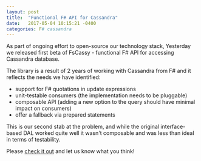 ```yaml
---
layout: post
title:  "Functional F# API for Cassandra"
date:   2017-05-04 10:15:21 -0400
categories: F# cassandra
---
```


As part of ongoing effort to open-source our technology stack, Yesterday we released first beta of FsCassy - functional F# API for accessing Cassandra database.

The library is a result of 2 years of working with Cassandra from F&#35; and it reflects the needs we have identified:

- support for F&#35; quotations in update expressions
- unit-testable consumers (the implementation needs to be pluggable)
- composable API (adding a new option to the query should have minimal impact on consumers)
- offer a fallback via prepared statements

This is our second stab at the problem, and while the original interface-based DAL worked quite well it wasn't composable and was less than ideal in terms of testability.

Please [check it out](https://prolucid.github.io/FsCassy) and let us know what you think!